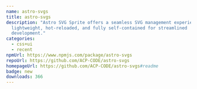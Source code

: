 ```yaml
---
name: astro-svgs
title: astro-svgs
description: "Astro SVG Sprite offers a seamless SVG management experience:
  lightweight, hot-reloaded, and fully self-contained for streamlined
  development."
categories:
  - css+ui
  - recent
npmUrl: https://www.npmjs.com/package/astro-svgs
repoUrl: https://github.com/ACP-CODE/astro-svgs
homepageUrl: https://github.com/ACP-CODE/astro-svgs#readme
badge: new
downloads: 366
---
```

